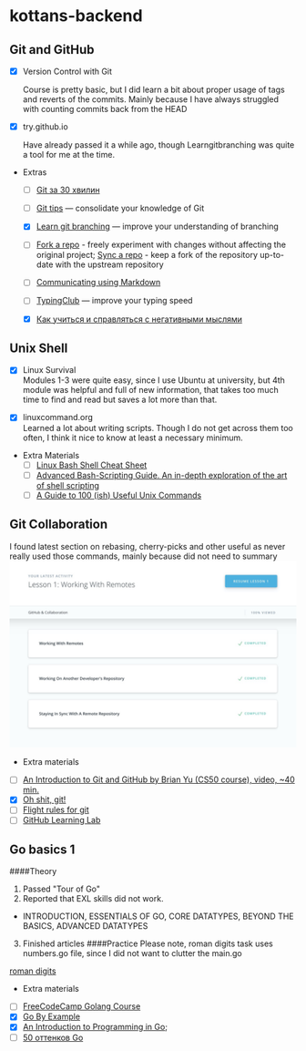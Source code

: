 # kottans-backend
## Git and GitHub
 - [x] Version Control with Git
 
    Course is pretty basic, but I did learn a bit about proper usage of tags and reverts of the commits. Mainly because I have always struggled with counting commits back from the HEAD
 - [x] try.github.io
 
    Have already passed it a while ago, though Learngitbranching was quite a tool for me at the time.
   
 -  Extras 

    - [ ] [Git за 30 хвилин](https://codeguida.com/post/453)

    - [ ] [Git tips](http://sixrevisions.com/web-development/git-tips/) — consolidate your knowledge of Git

    - [x] [Learn git branching](http://learngitbranching.js.org) — improve your understanding of branching

    - [ ] [Fork a repo](https://help.github.com/en/articles/fork-a-repo#step-2-create-a-local-clone-of-your-fork) - freely   experiment with changes without affecting the original project; [Sync a repo](https://help.github.com/en/articles/syncing-a-fork) - keep a fork of the repository up-to-date with the upstream repository

    - [ ] [Communicating using Markdown](https://lab.github.com/githubtraining/communicating-using-markdown)

    - [ ] [TypingClub](https://www.typingclub.com/) — improve your typing speed

    - [x] [Как учиться и справляться с негативными мыслями](https://guides.hexlet.io/learning/)
    
## Unix Shell
- [x] Linux Survival\
    Modules 1-3 were quite easy, since I use Ubuntu at university, but 4th module was helpful and full of new information, that takes too much time to find and read but saves a lot more than that. 
       
    
 - [x] linuxcommand.org\
    Learned a lot about writing scripts. Though I do not get across them too often, I think it nice to know at least a necessary minimum.
 *  Extra Materials
    - [ ] [Linux Bash Shell Cheat Sheet](https://annawilliford.github.io/2016-04-02-UTA/workshop/Linux/bash_cheat_sheet.pdf)
    - [ ] [Advanced Bash-Scripting Guide. An in-depth exploration of the art of shell scripting](http://www.tldp.org/LDP/abs/html/index.html)
    - [ ] [A Guide to 100 (ish) Useful Unix Commands ](http://oliverelliott.org/article/computing/ref_unix/)

## Git Collaboration
I found latest section on rebasing, cherry-picks and other useful as never really used those commands, mainly because did not need to
summary
![alt text](task_git_collaboration/summary.jpg)
-  Extra materials
- [ ] [An Introduction to Git and GitHub by Brian Yu (CS50 course), video, ~40 min.](https://youtu.be/MJUJ4wbFm_A)
- [x] [Oh shit, git!](http://ohshitgit.com/)
- [ ] [Flight rules for git](https://github.com/k88hudson/git-flight-rules)
- [ ] [GitHub Learning Lab](https://lab.github.com/courses)
## Go basics 1

####Theory
1. Passed "Tour of Go"
2. Reported that EXL skills did not work. 
- INTRODUCTION, ESSENTIALS OF GO, CORE DATATYPES, BEYOND THE BASICS, ADVANCED DATATYPES
3. Finished articles
####Practice
Please note, roman digits task uses numbers.go file, since I did not want to clutter the main.go

[roman digits](roman-digits/main.go)

- Extra materials

- [ ] [FreeCodeCamp Golang Course](https://www.youtube.com/playlist?list=PLJbE2Yu2zumCe9cO3SIyragJ8pLmVv0z9)
- [x] [Go By Example](https://gobyexample.com/)
- [x] [An Introduction to Programming in Go](https://www.golang-book.com/books/intro);
- [ ] [50 оттенков Go](https://habr.com/ru/company/mailru/blog/314804/)